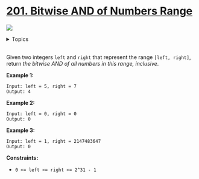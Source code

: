 # [201. Bitwise AND of Numbers Range](https://leetcode-cn.com/problems/bitwise-and-of-numbers-range/)

![](https://img.shields.io/badge/Difficulty-Medium-F8AF40.svg) 

<details>
<summary>Topics</summary>

* [`Bit Manipulation`](https://leetcode.com/tag/bit-manipulation/)

</details>
<br />

Given two integers `left` and `right` that represent the range `[left, right]`, return *the bitwise AND of all numbers in this range, inclusive*.

**Example 1:**

```
Input: left = 5, right = 7
Output: 4
```

**Example 2:**

```
Input: left = 0, right = 0
Output: 0
```

**Example 3:**

```
Input: left = 1, right = 2147483647
Output: 0
```

**Constraints:**

 + `0 <= left <= right <= 2^31 - 1`
